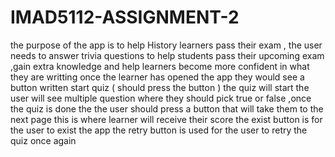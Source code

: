 # IMAD5112-ASSIGNMENT-2
the purpose of the app is to help History learners pass their exam ,
the user needs to answer trivia questions to help students pass their upcoming exam ,gain extra knowledge and help learners become more confident in what they are writting
once the learner has opened the app they would see a button written start quiz ( should press the button ) the quiz will start
the user will see multiple question where they should pick true or false ,once the quiz is done the the user should press a button that will take them to the next page 
this is where learner will receive their score 
the exist button is for the user to exist the app 
the retry button is used for the user to retry the quiz once again 
